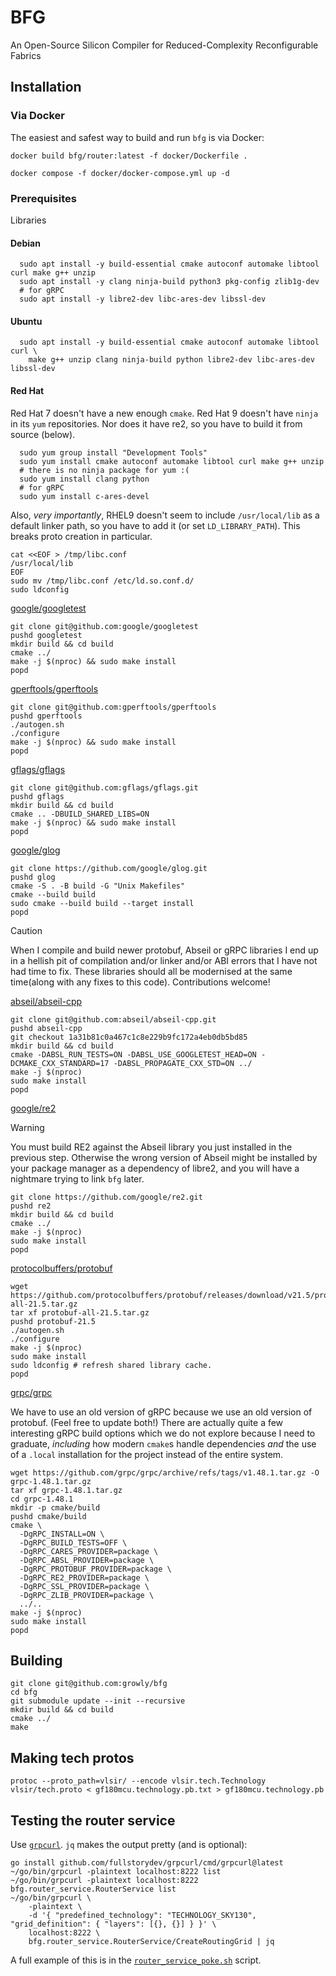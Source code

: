 # BFG

An Open-Source Silicon Compiler for Reduced-Complexity Reconfigurable Fabrics

## Installation

### Via Docker

The easiest and safest way to build and run ```bfg``` is via Docker:

```
docker build bfg/router:latest -f docker/Dockerfile .

docker compose -f docker/docker-compose.yml up -d
```

### Prerequisites

Libraries

#### Debian
```
  sudo apt install -y build-essential cmake autoconf automake libtool curl make g++ unzip
  sudo apt install -y clang ninja-build python3 pkg-config zlib1g-dev
  # for gRPC
  sudo apt install -y libre2-dev libc-ares-dev libssl-dev
```

#### Ubuntu
```
  sudo apt install -y build-essential cmake autoconf automake libtool curl \
    make g++ unzip clang ninja-build python libre2-dev libc-ares-dev libssl-dev
```

#### Red Hat
Red Hat 7 doesn't have a new enough `cmake`. Red Hat 9 doesn't have `ninja` in its `yum` repositories. Nor does it have re2, so you have to build it from source (below).

```
  sudo yum group install "Development Tools"
  sudo yum install cmake autoconf automake libtool curl make g++ unzip
  # there is no ninja package for yum :(
  sudo yum install clang python
  # for gRPC
  sudo yum install c-ares-devel
```

Also, *very importantly*, RHEL9 doesn't seem to include `/usr/local/lib` as a default linker path, so you have to add it (or set `LD_LIBRARY_PATH`). This breaks proto creation in particular.
```
cat <<EOF > /tmp/libc.conf
/usr/local/lib
EOF
sudo mv /tmp/libc.conf /etc/ld.so.conf.d/
sudo ldconfig
```

[google/googletest](https://github.com/google/googletest)

  ```
  git clone git@github.com:google/googletest
  pushd googletest
  mkdir build && cd build
  cmake ../
  make -j $(nproc) && sudo make install
  popd
  ```

<!---
[google/tcmalloc](https://github.com/google/tcmalloc)
  ```
  git clone git@github.com:google/tcmalloc
  ?
  ```
  --->

[gperftools/gperftools](https://github.com/gperftools/gperftools)
  ```
  git clone git@github.com:gperftools/gperftools
  pushd gperftools
  ./autogen.sh
  ./configure
  make -j $(nproc) && sudo make install
  popd
  ```

[gflags/gflags](https://github.com/gflags/gflags/blob/master/INSTALL.md)
  ```
  git clone git@github.com:gflags/gflags.git
  pushd gflags
  mkdir build && cd build
  cmake .. -DBUILD_SHARED_LIBS=ON
  make -j $(nproc) && sudo make install
  popd
  ```

[google/glog](https://github.com/google/glog)

  ```
  git clone https://github.com/google/glog.git
  pushd glog
  cmake -S . -B build -G "Unix Makefiles"
  cmake --build build
  sudo cmake --build build --target install
  popd
  ```

> [!CAUTION]
> When I compile and build newer protobuf, Abseil or gRPC libraries I end
> up in a hellish pit of compilation and/or linker and/or ABI errors that I have
> not had time to fix. These libraries should all be modernised at the same
> time(along with any fixes to this code). Contributions welcome!

[abseil/abseil-cpp](https://abseil.io/docs/cpp/quickstart-cmake)


  ```
  git clone git@github.com:abseil/abseil-cpp.git
  pushd abseil-cpp
  git checkout 1a31b81c0a467c1c8e229b9fc172a4eb0db5bd85
  mkdir build && cd build
  cmake -DABSL_RUN_TESTS=ON -DABSL_USE_GOOGLETEST_HEAD=ON -DCMAKE_CXX_STANDARD=17 -DABSL_PROPAGATE_CXX_STD=ON ../
  make -j $(nproc)
  sudo make install
  popd
  ```

[google/re2](https://github.com/google/re2)

> [!WARNING]
> You must build RE2 against the Abseil library you just installed in the
> previous step. Otherwise the wrong version of Abseil might be installed by
> your package manager as a dependency of libre2, and you will have a nightmare
> trying to link `bfg` later.


```
git clone https://github.com/google/re2.git
pushd re2
mkdir build && cd build
cmake ../
make -j $(nproc)
sudo make install
popd
```

[protocolbuffers/protobuf](https://github.com/protocolbuffers/protobuf/tree/master/src)

  ```
  wget https://github.com/protocolbuffers/protobuf/releases/download/v21.5/protobuf-all-21.5.tar.gz
  tar xf protobuf-all-21.5.tar.gz
  pushd protobuf-21.5
  ./autogen.sh
  ./configure
  make -j $(nproc)
  sudo make install
  sudo ldconfig # refresh shared library cache.
  popd
  ```

[grpc/grpc](https://github.com/grpc/grpc)

We have to use an old version of gRPC because we use an old version of
protobuf.  (Feel free to update both!) There are actually quite a few
interesting gRPC build options which we do not explore because I need to
graduate, *including* how modern `cmake`s handle dependencies *and* the use of
a `.local` installation for the project instead of the entire system.

  ```
  wget https://github.com/grpc/grpc/archive/refs/tags/v1.48.1.tar.gz -O grpc-1.48.1.tar.gz
  tar xf grpc-1.48.1.tar.gz
  cd grpc-1.48.1
  mkdir -p cmake/build
  pushd cmake/build
  cmake \
    -DgRPC_INSTALL=ON \
    -DgRPC_BUILD_TESTS=OFF \
    -DgRPC_CARES_PROVIDER=package \
    -DgRPC_ABSL_PROVIDER=package \
    -DgRPC_PROTOBUF_PROVIDER=package \
    -DgRPC_RE2_PROVIDER=package \
    -DgRPC_SSL_PROVIDER=package \
    -DgRPC_ZLIB_PROVIDER=package \
    ../..
  make -j $(nproc)
  sudo make install
  popd
  ```

<!---
[skia](https://skia.org/user/build#quick)

(You need the [ninja build system](https://ninja-build.org/).) We include skia as a submodule because it was too hard to get to build as a library.

  ```
  # git clone https://skia.googlesource.com/skia.git
  git submodule update --init
  cd skia
  python2 tools/git-sync-deps
  bin/gn gen out/Shared --args='is_official_build=true is_component_build=true'
  bin/gn gen out/Static --args='is_official_build=true'
  tools/install_dependencies.sh
  ninja -C out/Shared
  ninja -C out/Static
  ```
--->

## Building

  ```
  git clone git@github.com:growly/bfg
  cd bfg
  git submodule update --init --recursive
  mkdir build && cd build
  cmake ../
  make
  ```

## Making tech protos

```
protoc --proto_path=vlsir/ --encode vlsir.tech.Technology vlsir/tech.proto < gf180mcu.technology.pb.txt > gf180mcu.technology.pb
```

## Testing the router service

Use [`grpcurl`](https://github.com/fullstorydev/grpcurl). `jq` makes the output
pretty (and is optional):

```
go install github.com/fullstorydev/grpcurl/cmd/grpcurl@latest
~/go/bin/grpcurl -plaintext localhost:8222 list
~/go/bin/grpcurl -plaintext localhost:8222 bfg.router_service.RouterService list
~/go/bin/grpcurl \
    -plaintext \
    -d '{ "predefined_technology": "TECHNOLOGY_SKY130", "grid_definition": { "layers": [{}, {}] } }' \
    localhost:8222 \
    bfg.router_service.RouterService/CreateRoutingGrid | jq
```

A full example of this is in the
[`router_service_poke.sh`](https://github.com/growly/bfg/blob/f52d23a74e4ed57b72fa4431ee85db1e2a1b450f/router_service_poke.sh)
script.
